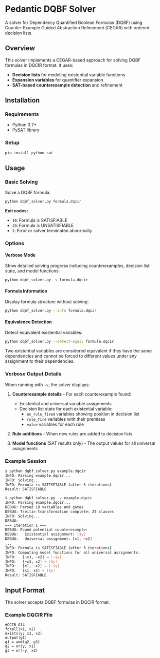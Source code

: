 # Pedantic DQBF Solver

A solver for Dependency Quantified Boolean Formulas (DQBF) using Counter-Example Guided Abstraction Refinement (CEGAR) with ordered decision lists.

## Overview

This solver implements a CEGAR-based approach for solving DQBF formulas in DQCIR format. It uses:
- **Decision lists** for modeling existential variable functions
- **Expansion variables** for quantifier expansion
- **SAT-based counterexample detection** and refinement

## Installation

### Requirements
- Python 3.7+
- [PySAT](https://pysathq.github.io/) library

### Setup
```bash
pip install python-sat
```

## Usage

### Basic Solving

Solve a DQBF formula:
```bash
python dqbf_solver.py formula.dqcir
```

**Exit codes:**
- `10`: Formula is SATISFIABLE
- `20`: Formula is UNSATISFIABLE
- `1`: Error or solver terminated abnormally

### Options

#### Verbose Mode
Show detailed solving progress including counterexamples, decision list state, and model functions:
```bash
python dqbf_solver.py -v formula.dqcir
```

#### Formula Information
Display formula structure without solving:
```bash
python dqbf_solver.py --info formula.dqcir
```

#### Equivalence Detection
Detect equivalent existential variables:
```bash
python dqbf_solver.py --detect-equiv formula.dqcir
```

Two existential variables are considered equivalent if they have the same dependencies and cannot be forced to different values under any assignment to their dependencies.

### Verbose Output Details

When running with `-v`, the solver displays:

1. **Counterexample details** - For each counterexample found:
   - Existential and universal variable assignments
   - Decision list state for each existential variable:
     - `no_rule_fired` variables showing position in decision list
     - `rule_fire` variables with their premises
     - `value` variables for each rule

2. **Rule additions** - When new rules are added to decision lists

3. **Model functions** (SAT results only) - The output values for all universal assignments

### Example Session

```bash
$ python dqbf_solver.py example.dqcir
INFO: Parsing example.dqcir...
INFO: Solving...
INFO: Formula is SATISFIABLE (after 3 iterations)
Result: SATISFIABLE

$ python dqbf_solver.py -v example.dqcir
INFO: Parsing example.dqcir...
DEBUG: Parsed 10 variables and gates
DEBUG: Tseitin transformation complete: 25 clauses
INFO: Solving...
DEBUG: 
=== Iteration 1 ===
DEBUG: Found potential counterexample:
DEBUG:   Existential assignment: [$y]
DEBUG:   Universal assignment: [x1, ~x2]
...
INFO: Formula is SATISFIABLE (after 3 iterations)
INFO: Computing model functions for all universal assignments:
INFO:   [~x1, ~x2] → [~$y]
INFO:   [~x1, x2] → [$y]
INFO:   [x1, ~x2] → [~$y]
INFO:   [x1, x2] → [$y]
Result: SATISFIABLE
```

## Input Format

The solver accepts DQBF formulas in DQCIR format.

### Example DQCIR File
```
#QCIR-G14
forall(x1, x2)
exists(y; x1, x2)
output(g1)
g1 = and(g2, g3)
g2 = or(y, x1)
g3 = or(-y, x2)
```